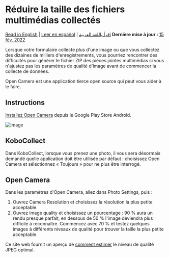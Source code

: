 # Réduire la taille des fichiers multimédias collectés
<a href="../lower_file_size.html">Read in English</a> | <a href="../es/lower_file_size.html">Leer en español</a> | <a href="../ar/lower_file_size.html">اقرأ باللغة العربية</a>
**Dernière mise à jour :** <a href="https://github.com/kobotoolbox/docs/blob/511ea4cb3c698a4b45e7c2b4efd1af4e356e811f/source/lower_file_size.md" class="reference">15 fév. 2022</a>

Lorsque votre formulaire collecte plus d'une image ou que vous collectez des dizaines de milliers d'enregistrements, vous pourriez rencontrer des difficultés pour générer le fichier ZIP des pièces jointes multimédias si vous n'ajustez pas les paramètres de qualité d'image avant de commencer la collecte de données.

Open Camera est une application tierce open source qui peut vous aider à le faire.

## Instructions

[Installez Open Camera](https://play.google.com/store/apps/details?id=net.sourceforge.opencamera&hl=en_US)
depuis le Google Play Store Android.

![image](/images/lower_file_size/open_cam.png)

## KoboCollect

Dans KoboCollect, lorsque vous prenez une photo, il vous sera désormais demandé quelle application doit être utilisée par défaut : choisissez Open Camera et sélectionnez « Toujours » pour ne plus être interrogé.

## Open Camera

Dans les paramètres d'Open Camera, allez dans Photo Settings, puis :

1. Ouvrez Camera Resolution et choisissez la résolution la plus petite acceptable.
2. Ouvrez image quality et choisissez un pourcentage : 90 % aura un rendu presque parfait, en dessous de 50 % l'image deviendra plus difficile à reconnaître. Commencez avec 70 % et testez quelques images à différents niveaux de qualité pour trouver la taille la plus petite acceptable.

Ce site web fournit un aperçu de
[comment estimer](http://fotoforensics.com/tutorial-estq.php) le niveau de qualité JPEG optimal.